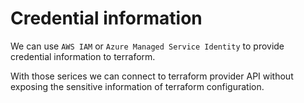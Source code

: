 # Credential information

We can use `AWS IAM` or `Azure Managed Service Identity` to provide credential information to terraform.

With those serices we can connect to terraform provider API without exposing the sensitive information of terraform configuration.
